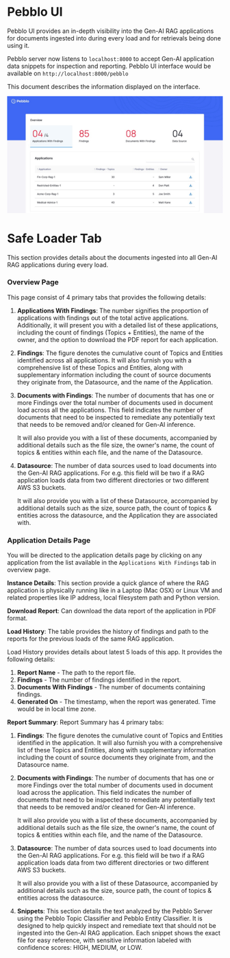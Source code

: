 # Pebblo UI

Pebblo UI provides an in-depth visibility into the Gen-AI RAG applications for documents ingested into during every load and for retrievals being done using it.

Pebblo server now listens to `localhost:8000` to accept Gen-AI application data snippets for inspection and reporting.
Pebblo UI interface would be available on `http://localhost:8000/pebblo`

This document describes the information displayed on the interface.

![Pebblo UI](../static/img/pebblo-ui.jpeg)

# Safe Loader Tab

This section provides details about the documents ingested into all Gen-AI RAG applications during every load.

### Overview Page

This page consist of 4 primary tabs that provides the following details:

1. **Applications With Findings**:
   The number signifies the proportion of applications with findings out of the total active applications. Additionally, it will present you with a detailed list of these applications, including the count of findings (Topics + Entities), the name of the owner, and the option to download the PDF report for each application.

2. **Findings**:
   The figure denotes the cumulative count of Topics and Entities identified across all applications. It will also furnish you with a comprehensive list of these Topics and Entities, along with supplementary information including the count of source documents they originate from, the Datasource, and the name of the Application.

3. **Documents with Findings**:
   The number of documents that has one or more Findings over the total number of documents used in document load across all the applications. This field indicates the number of documents that need to be inspected to remediate any potentially text that needs to be removed and/or cleaned for Gen-AI inference.

   It will also provide you with a list of these documents, accompanied by additional details such as the file size, the owner's name, the count of topics & entities within each file, and the name of the Datasource.

4. **Datasource**:
   The number of data sources used to load documents into the Gen-AI RAG applications. For e.g. this field will be two if a RAG application loads data from two different directories or two different AWS S3 buckets.

   It will also provide you with a list of these Datasource, accompanied by additional details such as the size, source path, the count of topics & entities across the datasource, and the Application they are associated with.

### Application Details Page

You will be directed to the application details page by clicking on any application from the list available in the `Applications With Findings` tab in overview page.

**Instance Details**:
This section provide a quick glance of where the RAG application is physically running like in a Laptop (Mac OSX) or Linux VM and related properties like IP address, local filesystem path and Python version.

**Download Report**:
Can download the data report of the application in PDF format.

**Load History**:
The table provides the history of findings and path to the reports for the previous loads of the same RAG application.

Load History provides details about latest 5 loads of this app. It provides the following details:

1. **Report Name** - The path to the report file.
2. **Findings** - The number of findings identified in the report.
3. **Documents With Findings** - The number of documents containing findings.
4. **Generated On** - The timestamp, when the report was generated. Time would be in local time zone.

**Report Summary**: Report Summary has 4 primary tabs:

1. **Findings**: The figure denotes the cumulative count of Topics and Entities identified in the application. It will also furnish you with a comprehensive list of these Topics and Entities, along with supplementary information including the count of source documents they originate from, and the Datasource name.

2. **Documents with Findings**: The number of documents that has one or more Findings over the total number of documents used in document load across the application. This field indicates the number of documents that need to be inspected to remediate any potentially text that needs to be removed and/or cleaned for Gen-AI inference.

   It will also provide you with a list of these documents, accompanied by additional details such as the file size, the owner's name, the count of topics & entities within each file, and the name of the Datasource.

3. **Datasource**: The number of data sources used to load documents into the Gen-AI RAG applications. For e.g. this field will be two if a RAG application loads data from two different directories or two different AWS S3 buckets.

   It will also provide you with a list of these Datasource, accompanied by additional details such as the size, source path, the count of topics & entities across the datasource.

4. **Snippets**: This section details the text analyzed by the Pebblo Server using the Pebblo Topic Classifier and Pebblo Entity Classifier. It is designed to help quickly inspect and remediate text that should not be ingested into the Gen-AI RAG application. Each snippet shows the exact file for easy reference, with sensitive information labeled with confidence scores: HIGH, MEDIUM, or LOW.
